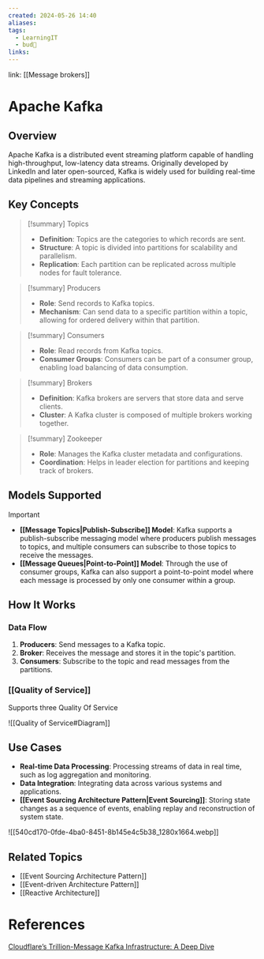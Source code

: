 ```yaml
---
created: 2024-05-26 14:40
aliases: 
tags:
  - LearningIT
  - bud🌿
links:
---
```


link: [[Message brokers]]

# Apache Kafka
## Overview

Apache Kafka is a distributed event streaming platform capable of handling high-throughput, low-latency data streams. Originally developed by LinkedIn and later open-sourced, Kafka is widely used for building real-time data pipelines and streaming applications.

## Key Concepts


> [!summary] Topics
> 
> - **Definition**: Topics are the categories to which records are sent.
> - **Structure**: A topic is divided into partitions for scalability and parallelism.
> - **Replication**: Each partition can be replicated across multiple nodes for fault tolerance.


> [!summary] Producers
> 
> - **Role**: Send records to Kafka topics.
> - **Mechanism**: Can send data to a specific partition within a topic, allowing for ordered delivery within that partition.


> [!summary] Consumers
> 
> - **Role**: Read records from Kafka topics.
> - **Consumer Groups**: Consumers can be part of a consumer group, enabling load balancing of data consumption.


> [!summary] Brokers
> 
> - **Definition**: Kafka brokers are servers that store data and serve clients.
> - **Cluster**: A Kafka cluster is composed of multiple brokers working together.


> [!summary] Zookeeper
> 
> - **Role**: Manages the Kafka cluster metadata and configurations.
> - **Coordination**: Helps in leader election for partitions and keeping track of brokers.

## Models Supported

> [!important]
> 
> - **[[Message Topics|Publish-Subscribe]] Model**: Kafka supports a publish-subscribe messaging model where producers publish messages to topics, and multiple consumers can subscribe to those topics to receive the messages.
> - **[[Message Queues|Point-to-Point]] Model**: Through the use of consumer groups, Kafka can also support a point-to-point model where each message is processed by only one consumer within a group.

## How It Works

### Data Flow

1. **Producers**: Send messages to a Kafka topic.
2. **Broker**: Receives the message and stores it in the topic's partition.
3. **Consumers**: Subscribe to the topic and read messages from the partitions.

### [[Quality of Service]]
Supports three Quality Of Service

![[Quality of Service#Diagram]]
## Use Cases

- **Real-time Data Processing**: Processing streams of data in real time, such as log aggregation and monitoring.
- **Data Integration**: Integrating data across various systems and applications.
- **[[Event Sourcing Architecture Pattern|Event Sourcing]]**: Storing state changes as a sequence of events, enabling replay and reconstruction of system state.


![[540cd170-0fde-4ba0-8451-8b145e4c5b38_1280x1664.webp]]

## Related Topics

- [[Event Sourcing Architecture Pattern]]
- [[Event-driven Architecture Pattern]]
- [[Reactive Architecture]]

# References

[Cloudflare’s Trillion-Message Kafka Infrastructure: A Deep Dive](https://blog.bytebytego.com/p/cloudflares-trillion-message-kafka?utm_source=publication-search)